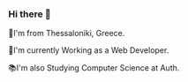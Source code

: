 ### Hi there 👋

📌I'm from Thessaloniki, Greece.

📎I'm currently Working as a Web Developer.

📚I'm also Studying Computer Science at Auth.

